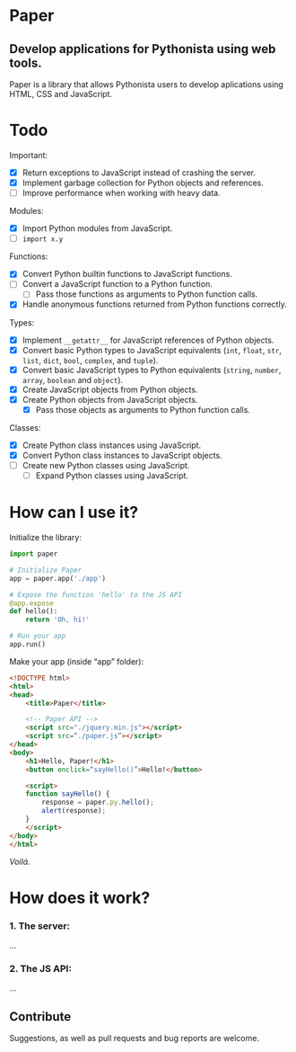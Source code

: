 # Paper
## Develop applications for Pythonista using web tools.

Paper is a library that allows Pythonista users to develop aplications using HTML, CSS and JavaScript.

# Todo
Important:
- [x] Return exceptions to JavaScript instead of crashing the server.
- [x] Implement garbage collection for Python objects and references.
- [ ] Improve performance when working with heavy data.

Modules:
- [x] Import Python modules from JavaScript.
- [ ] `import x.y`

Functions:
- [x] Convert Python builtin functions to JavaScript functions.
- [ ] Convert a JavaScript function to a Python function.
    - [ ] Pass those functions as arguments to Python function calls.
- [x] Handle anonymous functions returned from Python functions correctly.

Types:
- [x] Implement `__getattr__` for JavaScript references of Python objects.
- [x] Convert basic Python types to JavaScript equivalents (`int`, `float`, `str`, `list`, `dict`, `bool`, `complex`, and `tuple`).
- [x] Convert basic JavaScript types to Python equivalents (`string`, `number`, `array`, `boolean` and `object`).
- [x] Create JavaScript objects from Python objects.
- [x] Create Python objects from JavaScript objects.
    - [x] Pass those objects as arguments to Python function calls.

Classes:
- [x] Create Python class instances using JavaScript.
- [x] Convert Python class instances to JavaScript objects.
- [ ] Create new Python classes using JavaScript.
    - [ ] Expand Python classes using JavaScript.

# How can I use it?
Initialize the library:
```python
import paper

# Initialize Paper
app = paper.app('./app')

# Expose the function 'hello' to the JS API
@app.expose
def hello():
    return 'Oh, hi!'

# Run your app
app.run()
```

Make your app (inside “app” folder):
```html
<!DOCTYPE html>
<html>
<head>
    <title>Paper</title>

    <!-- Paper API -->
    <script src="./jquery.min.js"></script>
    <script src=“./paper.js”></script>
</head>
<body>
    <h1>Hello, Paper!</h1>
    <button onclick=“sayHello()”>Hello!</button>

    <script>
    function sayHello() {
        response = paper.py.hello();
        alert(response);
    }
    </script>
</body>
</html>
```

_Voilá._

# How does it work?
### 1. The server:
…

### 2. The JS API:
…

## Contribute
Suggestions, as well as pull requests and bug reports are welcome.
